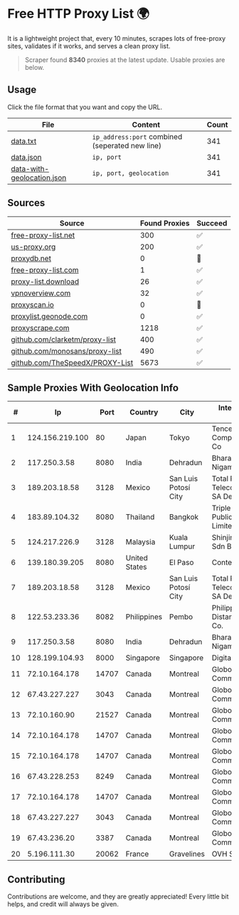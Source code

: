 
# Free HTTP Proxy List 🌍

It is a lightweight project that, every 10 minutes, scrapes lots of free-proxy sites, validates if it works, and serves a clean proxy list.


> Scraper found **8340** proxies at the latest update. Usable proxies are below.

## Usage

Click the file format that you want and copy the URL.


|File|Content|Count|
|----|-------|-----|
|[data.txt](https://raw.githubusercontent.com/themiralay/Proxy-List-World/master/data.txt)|`ip_address:port` combined (seperated new line)|341|
|[data.json](https://raw.githubusercontent.com/themiralay/Proxy-List-World/master/data.json)|`ip, port`|341|
|[data-with-geolocation.json](https://raw.githubusercontent.com/themiralay/Proxy-List-World/master/data-with-geolocation.json)|`ip, port, geolocation`|341|

## Sources

|Source|Found Proxies|Succeed|
|------|-------------|-------|
|[free-proxy-list.net](https://free-proxy-list.net)|300|✅|
|[us-proxy.org](https://www.us-proxy.org)|200|✅|
|[proxydb.net](http://proxydb.net)|0|🚫|
|[free-proxy-list.com](https://free-proxy-list.com/?page=&port=&type%5B%5D=http&type%5B%5D=https&up_time=0&search=Search)|1|✅|
|[proxy-list.download](https://www.proxy-list.download/HTTP)|26|✅|
|[vpnoverview.com](https://vpnoverview.com/privacy/anonymous-browsing/free-proxy-servers)|32|✅|
|[proxyscan.io](https://www.proxyscan.io)|0|🚫|
|[proxylist.geonode.com](https://proxylist.geonode.com/api/proxy-list?limit=300&page=1&sort_by=lastChecked&sort_type=desc&protocols=http,https)|0|✅|
|[proxyscrape.com](https://api.proxyscrape.com/v2/?request=displayproxies&protocol=http&timeout=10000&country=all&ssl=all&anonymity=all)|1218|✅|
|[github.com/clarketm/proxy-list](https://raw.githubusercontent.com/clarketm/proxy-list/master/proxy-list-raw.txt)|400|✅|
|[github.com/monosans/proxy-list](https://raw.githubusercontent.com/monosans/proxy-list/main/proxies/http.txt)|490|✅|
|[github.com/TheSpeedX/PROXY-List](https://raw.githubusercontent.com/TheSpeedX/PROXY-List/master/http.txt)|5673|✅|


## Sample Proxies With Geolocation Info

|#|Ip|Port|Country|City|Internet Service Provider|
|-|--|----|-------|----|-------------------------|
|1|124.156.219.100|80|Japan|Tokyo|Tencent Cloud Computing (Beijing) Co|
|2|117.250.3.58|8080|India|Dehradun|Bharat Sanchar Nigam Ltd|
|3|189.203.18.58|3128|Mexico|San Luis Potosí City|Total Play Telecomunicaciones SA De CV|
|4|183.89.104.32|8080|Thailand|Bangkok|Triple T Broadband Public Company Limited|
|5|124.217.226.9|3128|Malaysia|Kuala Lumpur|Shinjiru Technology Sdn Bhd|
|6|139.180.39.205|8080|United States|El Paso|Conterra|
|7|189.203.18.58|3128|Mexico|San Luis Potosí City|Total Play Telecomunicaciones SA De CV|
|8|122.53.233.36|8082|Philippines|Pembo|Philippine Long Distance Telephone Co.|
|9|117.250.3.58|8080|India|Dehradun|Bharat Sanchar Nigam Ltd|
|10|128.199.104.93|8000|Singapore|Singapore|DigitalOcean, LLC|
|11|72.10.164.178|14707|Canada|Montreal|GloboTech Communications|
|12|67.43.227.227|3043|Canada|Montreal|GloboTech Communications|
|13|72.10.160.90|21527|Canada|Montreal|GloboTech Communications|
|14|72.10.164.178|14707|Canada|Montreal|GloboTech Communications|
|15|72.10.164.178|14707|Canada|Montreal|GloboTech Communications|
|16|67.43.228.253|8249|Canada|Montreal|GloboTech Communications|
|17|72.10.164.178|14707|Canada|Montreal|GloboTech Communications|
|18|67.43.227.227|3043|Canada|Montreal|GloboTech Communications|
|19|67.43.236.20|3387|Canada|Montreal|GloboTech Communications|
|20|5.196.111.30|20062|France|Gravelines|OVH SAS|



## Contributing

Contributions are welcome, and they are greatly appreciated! Every
little bit helps, and credit will always be given.

